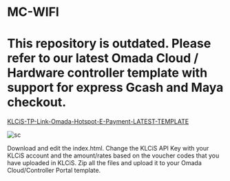 # MC-WIFI
# This repository is outdated. Please refer to our latest Omada Cloud / Hardware controller template with support for express Gcash and Maya checkout.

[KLCiS-TP-Link-Omada-Hotspot-E-Payment-LATEST-TEMPLATE](https://github.com/Muhammadcandia/KLCiS-TP-Link-Omada-Hotspot-E-Payment--v2)

![sc](https://github.com/darkhoundz/KLCiS-TP-Link-Omada-Hotspot-E-Payment/assets/28075740/06873159-613d-4ca3-99c8-f3934f7244da)


Download and edit the index.html. Change the KLCiS API Key with your KLCiS account and the amount/rates based on the voucher codes that you have uploaded in KLCiS. Zip all the files and upload it to your Omada Cloud/Controller Portal template.
